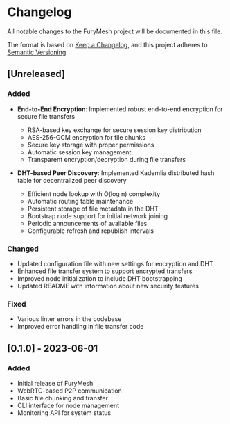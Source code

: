 # Changelog

All notable changes to the FuryMesh project will be documented in this file.

The format is based on [Keep a Changelog](https://keepachangelog.com/en/1.0.0/),
and this project adheres to [Semantic Versioning](https://semver.org/spec/v2.0.0.html).

## [Unreleased]

### Added

- **End-to-End Encryption**: Implemented robust end-to-end encryption for secure file transfers
  - RSA-based key exchange for secure session key distribution
  - AES-256-GCM encryption for file chunks
  - Secure key storage with proper permissions
  - Automatic session key management
  - Transparent encryption/decryption during file transfers

- **DHT-based Peer Discovery**: Implemented Kademlia distributed hash table for decentralized peer discovery
  - Efficient node lookup with O(log n) complexity
  - Automatic routing table maintenance
  - Persistent storage of file metadata in the DHT
  - Bootstrap node support for initial network joining
  - Periodic announcements of available files
  - Configurable refresh and republish intervals

### Changed

- Updated configuration file with new settings for encryption and DHT
- Enhanced file transfer system to support encrypted transfers
- Improved node initialization to include DHT bootstrapping
- Updated README with information about new security features

### Fixed

- Various linter errors in the codebase
- Improved error handling in file transfer code

## [0.1.0] - 2023-06-01

### Added

- Initial release of FuryMesh
- WebRTC-based P2P communication
- Basic file chunking and transfer
- CLI interface for node management
- Monitoring API for system status
